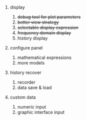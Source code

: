 1. display
    1. ~~debug tool for plot parameters~~
    2. ~~better view strategy~~
    3. ~~selectable display expression~~
    4. ~~frequency domain display~~
    5. history display

2. configure panel
    1. mathematical expressions
    2. more models

3. history recover
    1. recorder
    2. data save & load

4. custom data
    1. numeric input
    2. graphic interface input
